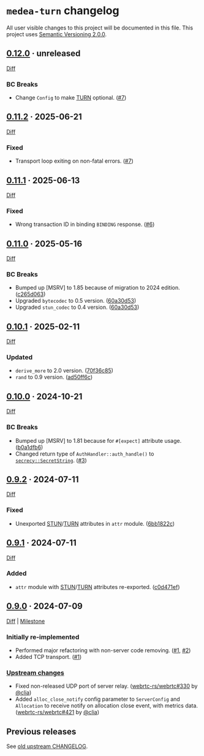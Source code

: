 `medea-turn` changelog
======================

All user visible changes to this project will be documented in this file. This project uses [Semantic Versioning 2.0.0].




## [0.12.0] · unreleased
[0.12.0]: https://github.com/instrumentisto/medea-turn-rs/tree/v0.11.2

[Diff](https://github.com/instrumentisto/medea-turn-rs/compare/v0.11.2...v0.12.0)

### BC Breaks

- Change `Config` to make [TURN] optional. ([#7])

[#8]: https://github.com/instrumentisto/medea-turn-rs/pull/8




## [0.11.2] · 2025-06-21
[0.11.2]: https://github.com/instrumentisto/medea-turn-rs/tree/v0.11.2

[Diff](https://github.com/instrumentisto/medea-turn-rs/compare/v0.11.1...v0.11.2)

### Fixed

- Transport loop exiting on non-fatal errors. ([#7])

[#7]: https://github.com/instrumentisto/medea-turn-rs/pull/7




## [0.11.1] · 2025-06-13
[0.11.1]: https://github.com/instrumentisto/medea-turn-rs/tree/v0.11.1

[Diff](https://github.com/instrumentisto/medea-turn-rs/compare/v0.11.0...v0.11.1)

### Fixed

- Wrong transaction ID in binding `BINDING` response. ([#6])

[#6]: https://github.com/instrumentisto/medea-turn-rs/pull/6




## [0.11.0] · 2025-05-16
[0.11.0]: https://github.com/instrumentisto/medea-turn-rs/tree/v0.11.0

[Diff](https://github.com/instrumentisto/medea-turn-rs/compare/v0.10.1...v0.11.0)

### BC Breaks

- Bumped up [MSRV] to 1.85 because of migration to 2024 edition. ([c265d063])
- Upgraded `bytecodec` to 0.5 version. ([60a30d53])
- Upgraded `stun_codec` to 0.4 version. ([60a30d53])

[60a30d53]: https://github.com/instrumentisto/medea-turn-rs/commit/60a30d5326645963afb572a452df660e680978f3
[c265d063]: https://github.com/instrumentisto/medea-turn-rs/commit/c265d0638f34dd50284fc4fe83fdfa2329ff9ee8




## [0.10.1] · 2025-02-11
[0.10.1]: https://github.com/instrumentisto/medea-turn-rs/tree/v0.10.1

[Diff](https://github.com/instrumentisto/medea-turn-rs/compare/v0.10.0...v0.10.1)

### Updated

- `derive_more` to 2.0 version. ([70f36c85])
- `rand` to 0.9 version. ([ad50ff6c])

[70f36c85]: https://github.com/instrumentisto/medea-turn-rs/commit/70f36c85286d213104825909281593a8ca479456
[ad50ff6c]: https://github.com/instrumentisto/medea-turn-rs/commit/ad50ff6c177e0430a5048bd1bc413e908f7ed0f7




## [0.10.0] · 2024-10-21
[0.10.0]: https://github.com/instrumentisto/medea-turn-rs/tree/v0.10.0

[Diff](https://github.com/instrumentisto/medea-turn-rs/compare/v0.9.2...v0.10.0)

### BC Breaks

- Bumped up [MSRV] to 1.81 because for `#[expect]` attribute usage. ([b0a1dfb6])
- Changed return type of `AuthHandler::auth_handle()` to [`secrecy::SecretString`]. ([#3])

[`secrecy::SecretString`]: https://docs.rs/secrecy/0.10.3/secrecy/type.SecretString.html
[#3]: https://github.com/instrumentisto/medea-turn-rs/pull/3
[b0a1dfb6]: https://github.com/instrumentisto/medea-turn-rs/commit/b0a1dfb696b044d08fa720f2d3e52ed65a12e521




## [0.9.2] · 2024-07-11
[0.9.2]: https://github.com/instrumentisto/medea-turn-rs/tree/v0.9.2

[Diff](https://github.com/instrumentisto/medea-turn-rs/compare/v0.9.1...v0.9.2)

### Fixed

- Unexported [STUN]/[TURN] attributes in `attr` module. ([6bb1822c])

[6bb1822c]: https://github.com/instrumentisto/medea-turn-rs/commit/6bb1822c6de4f76ef2f7a7db89d3435e5151157e




## [0.9.1] · 2024-07-11
[0.9.1]: https://github.com/instrumentisto/medea-turn-rs/tree/v0.9.1

[Diff](https://github.com/instrumentisto/medea-turn-rs/compare/v0.9.0...v0.9.1)

### Added

- `attr` module with [STUN]/[TURN] attributes re-exported. ([c0d471ef])

[c0d471ef]: https://github.com/instrumentisto/medea-turn-rs/commit/c0d471efd19b6dc35163956001d31dc09150fe8d




## [0.9.0] · 2024-07-09
[0.9.0]: https://github.com/instrumentisto/medea-turn-rs/tree/v0.9.0

[Diff](https://github.com/instrumentisto/medea-turn-rs/compare/89285ceba23dc57fc99386cb978d2d23fe909437...v0.9.0) | [Milestone](https://github.com/instrumentisto/medea-turn-rs/milestone/1)

### Initially re-implemented

- Performed major refactoring with non-server code removing. ([#1], [#2])
- Added TCP transport. ([#1])

### [Upstream changes](https://github.com/webrtc-rs/webrtc/blob/89285ceba23dc57fc99386cb978d2d23fe909437/turn/CHANGELOG.md#unreleased)

- Fixed non-released UDP port of server relay. ([webrtc-rs/webrtc#330] by [@clia])
- Added `alloc_close_notify` config parameter to `ServerConfig` and `Allocation` to receive notify on allocation close event, with metrics data. ([webrtc-rs/webrtc#421] by [@clia])

[@clia]: https://github.com/clia
[#1]: https://github.com/instrumentisto/medea-turn-rs/pull/1
[#2]: https://github.com/instrumentisto/medea-turn-rs/pull/2
[webrtc-rs/webrtc#330]: https://github.com/webrtc-rs/webrtc/pull/330
[webrtc-rs/webrtc#421]: https://github.com/webrtc-rs/webrtc/pull/421




## Previous releases

See [old upstream CHANGELOG](https://github.com/webrtc-rs/webrtc/blob/turn-v0.6.1/turn/CHANGELOG.md).




[Semantic Versioning 2.0.0]: https://semver.org
[STUN]: https://en.wikipedia.org/wiki/STUN
[TURN]: https://en.wikipedia.org/wiki/TURN
